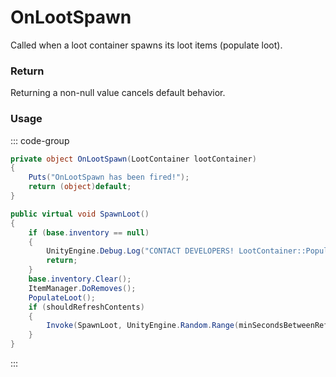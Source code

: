 # OnLootSpawn
<Badge type="info" text="Resource"/><Badge type="danger" text="Carbon Compatible"/><Badge type="warning" text="Oxide Compatible"/>
Called when a loot container spawns its loot items (populate loot).

### Return
Returning a non-null value cancels default behavior.

### Usage
::: code-group
```csharp [Example]
private object OnLootSpawn(LootContainer lootContainer)
{
	Puts("OnLootSpawn has been fired!");
	return (object)default;
}
```
```csharp [Source — Assembly-CSharp @ LootContainer]
public virtual void SpawnLoot()
{
	if (base.inventory == null)
	{
		UnityEngine.Debug.Log("CONTACT DEVELOPERS! LootContainer::PopulateLoot has null inventory!!!");
		return;
	}
	base.inventory.Clear();
	ItemManager.DoRemoves();
	PopulateLoot();
	if (shouldRefreshContents)
	{
		Invoke(SpawnLoot, UnityEngine.Random.Range(minSecondsBetweenRefresh, maxSecondsBetweenRefresh));
	}
}

```
:::

